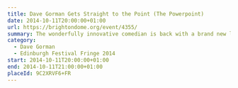 ```yaml
---
title: Dave Gorman Gets Straight to the Point (The Powerpoint)
date: 2014-10-11T20:00:00+01:00
url: https://brightondome.org/event/4355/
summary: The wonderfully innovative comedian is back with a brand new live show that promises more of his unique blend of stand-up comedy and visual story-telling.
category:
  - Dave Gorman
  - Edinburgh Festival Fringe 2014
start: 2014-10-11T20:00:00+01:00
end: 2014-10-11T21:00:00+01:00
placeId: 9C2XRVF6+FR
---
```


